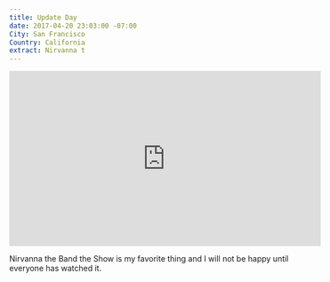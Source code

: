 ```yaml
---
title: Update Day
date: 2017-04-20 23:03:00 -07:00
City: San Francisco
Country: California
extract: Nirvanna t
---
```


<iframe class="m-wrapper cell-b20" width="560" height="315" src="https://www.youtube.com/embed/ZWOlXGrPDJA" frameborder="0" allowfullscreen></iframe>

Nirvanna the Band the Show is my favorite thing and I will not be happy until everyone has watched it.